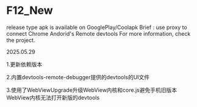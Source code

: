 # F12_New
release type apk is available on GooglePlay/Coolapk
Brief : use proxy to connect Chrome Andorid's Remote devtools
For more information, check the project. 

2025.05.29

1.更新依赖版本

2.内置devtools-remote-debugger提供的devtools的UI文件

3.使用了WebViewUpgrade升级WebView内核和core.js避免手机旧版本WebView内核无法打开新版的devtools